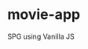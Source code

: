 # movie-app
SPG using Vanilla JS


<!-- data to store:
    actors
    awards
    if (type = movie) show director; else show writter
    country
    genre
    plot(description)
    title
    type
    year
    imdbRating
    Released


    https://www.colorhunt.co/palette/222831393e4600adb5eeeeee -> color palette 
-->
